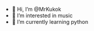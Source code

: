 - 👋 Hi, I’m @MrKukok
- 👀 I’m interested in music
- 🌱 I’m currently learning python

<!---
MrKukok/MrKukok is a ✨ special ✨ repository because its `README.md` (this file) appears on your GitHub profile.
You can click the Preview link to take a look at your changes.
--->
